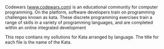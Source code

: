 

Codewars (www.codewars.com) is an educational community for computer programming. 
On the platform, software developers train on programming challenges known as kata. 
These discrete programming exercises train a range of skills in a variety of programming languages, 
and are completed within an online integrated development 

This repo contians my sollutions for Kata arranged by language. The title for each
file is the name of the Kata.
